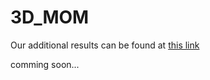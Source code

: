 # 3D_MOM

Our additional results can be found at [this link](https://cvsp-lab.github.io/3D_MOM_page/)

comming soon...
